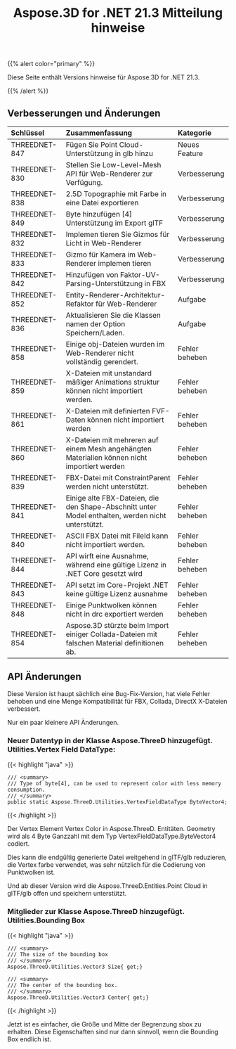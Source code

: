﻿---
title: Aspose.3D for .NET 21.3 Mitteilung hinweise
type: docs
weight: 10
url: /de/net/aspose-3d-for-net-21-3-release-notes/
---
{{% alert color="primary" %}}

Diese Seite enthält Versions hinweise für Aspose.3D for .NET 21.3.

{{% /alert %}}
## **Verbesserungen und Änderungen**

|**Schlüssel**|**Zusammenfassung**|**Kategorie**|
|:- |:- |:- |
|THREEDNET-847 |Fügen Sie Point Cloud-Unterstützung in glb hinzu|Neues Feature|
|THREEDNET-830 |Stellen Sie Low-Level-Mesh API für Web-Renderer zur Verfügung.|Verbesserung|
|THREEDNET-838 |2.5D Topographie mit Farbe in eine Datei exportieren|Verbesserung|
|THREEDNET-849 |Byte hinzufügen [4] Unterstützung im Export glTF|Verbesserung|
|THREEDNET-832 |Implemen tieren Sie Gizmos für Licht in Web-Renderer|Verbesserung|
|THREEDNET-833 |Gizmo für Kamera im Web-Renderer implemen tieren|Verbesserung|
|THREEDNET-842 |Hinzufügen von Faktor-UV-Parsing-Unterstützung in FBX|Verbesserung|
|THREEDNET-852 |Entity-Renderer-Architektur-Refaktor für Web-Renderer|Aufgabe|
|THREEDNET-836 |Aktualisieren Sie die Klassen namen der Option Speichern/Laden.|Aufgabe|
|THREEDNET-858 |Einige obj-Dateien wurden im Web-Renderer nicht vollständig gerendert.|Fehler beheben|
|THREEDNET-859 |X-Dateien mit unstandard mäßiger Animations struktur können nicht importiert werden.|Fehler beheben|
|THREEDNET-861 |X-Dateien mit definierten FVF-Daten können nicht importiert werden|Fehler beheben|
|THREEDNET-860 |X-Dateien mit mehreren auf einem Mesh angehängten Materialien können nicht importiert werden|Fehler beheben|
|THREEDNET-839 |FBX-Datei mit ConstraintParent werden nicht unterstützt.|Fehler beheben|
|THREEDNET-841 |Einige alte FBX-Dateien, die den Shape-Abschnitt unter Model enthalten, werden nicht unterstützt.|Fehler beheben|
|THREEDNET-840 |ASCII FBX Datei mit FileId kann nicht importiert werden.|Fehler beheben|
|THREEDNET-844 |API wirft eine Ausnahme, während eine gültige Lizenz in .NET Core gesetzt wird|Fehler beheben|
|THREEDNET-843 |API setzt im Core-Projekt .NET keine gültige Lizenz ausnahme|Fehler beheben|
|THREEDNET-848 |Einige Punktwolken können nicht in drc exportiert werden|Fehler beheben|
|THREEDNET-854 |Aspose.3D stürzte beim Import einiger Collada-Dateien mit falschen Material definitionen ab.|Fehler beheben|


## API Änderungen ##


Diese Version ist haupt sächlich eine Bug-Fix-Version, hat viele Fehler behoben und eine Menge Kompatibilität für FBX, Collada, DirectX X-Dateien verbessert.


Nur ein paar kleinere API Änderungen.

### Neuer Datentyp in der Klasse Aspose.ThreeD hinzugefügt. Utilities.Vertex Field DataType:

{{< highlight "java" >}}

    /// <summary>
    /// Type of byte[4], can be used to represent color with less memory consumption.
    /// </summary>
    public static Aspose.ThreeD.Utilities.VertexFieldDataType ByteVector4;

{{< /highlight >}}

Der Vertex Element Vertex Color in Aspose.ThreeD. Entitäten. Geometry wird als 4 Byte Ganzzahl mit dem Typ VertexFieldDataType.ByteVector4 codiert.

Dies kann die endgültig generierte Datei weitgehend in glTF/glb reduzieren, die Vertex farbe verwendet, was sehr nützlich für die Codierung von Punktwolken ist.

Und ab dieser Version wird die Aspose.ThreeD.Entities.Point Cloud in glTF/glb offen und speichern unterstützt.



### Mitglieder zur Klasse Aspose.ThreeD hinzugefügt. Utilities.Bounding Box


{{< highlight "java" >}}


    /// <summary>
    /// The size of the bounding box
    /// </summary>
    Aspose.ThreeD.Utilities.Vector3 Size{ get;}

    /// <summary>
    /// The center of the bounding box.
    /// </summary>
    Aspose.ThreeD.Utilities.Vector3 Center{ get;}

{{< /highlight >}}

Jetzt ist es einfacher, die Größe und Mitte der Begrenzung sbox zu erhalten. Diese Eigenschaften sind nur dann sinnvoll, wenn die Bounding Box endlich ist.

